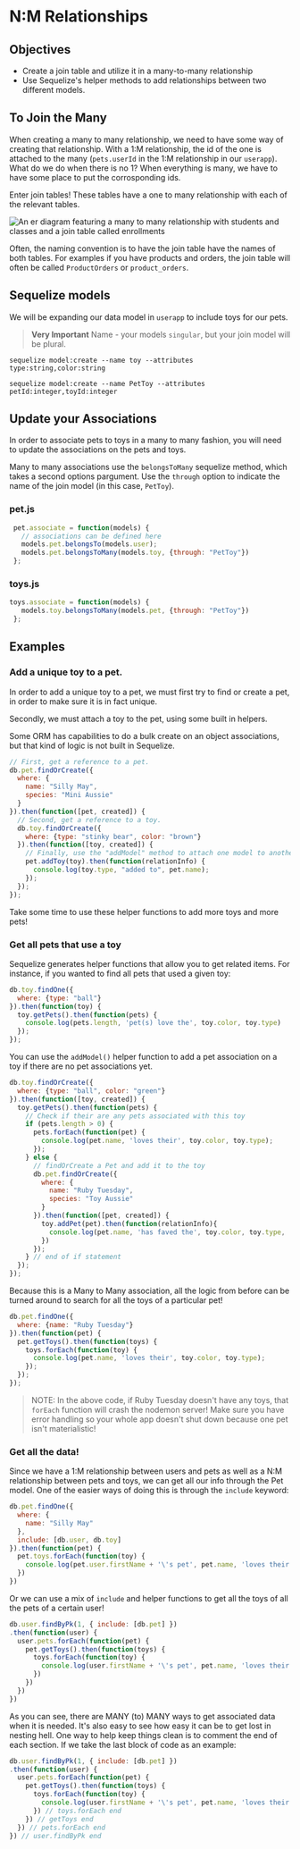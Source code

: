 # N:M Relationships

## Objectives

* Create a join table and utilize it in a many-to-many relationship
* Use Sequelize's helper methods to add relationships between two different models.

## To Join the Many

When creating a many to many relationship, we need to have some way of creating that relationship. With a 1:M relationship, the id of the one is attached to the many \(`pets.userId` in the 1:M relationship in our `userapp`\). What do we do when there is no 1? When everything is many, we have to have some place to put the corrosponding ids.

Enter join tables! These tables have a one to many relationship with each of the relevant tables.

![An er diagram featuring a many to many relationship with students and classes and a join table called enrollments](https://fmhelp.filemaker.com/help/18/fmp/en/FMP_Help/images/relational.07.06.1.png)

Often, the naming convention is to have the join table have the names of both tables. For examples if you have products and orders, the join table will often be called `ProductOrders` or `product_orders`.

## Sequelize models

We will be expanding our data model in `userapp` to include toys for our pets.

> **Very Important** Name - your models `singular`, but your join model will be plural.

```text
sequelize model:create --name toy --attributes type:string,color:string

sequelize model:create --name PetToy --attributes petId:integer,toyId:integer
```

## Update your Associations

In order to associate pets to toys in a many to many fashion, you will need to update the associations on the pets and toys.

Many to many associations use the `belongsToMany` sequelize method, which takes a second options pargument. Use the `through` option to indicate the name of the join model (in this case, `PetToy`).

### pet.js

```javascript
 pet.associate = function(models) {
   // associations can be defined here
   models.pet.belongsTo(models.user);
   models.pet.belongsToMany(models.toy, {through: "PetToy"})
 };
```

### toys.js

```javascript
toys.associate = function(models) {
   models.toy.belongsToMany(models.pet, {through: "PetToy"})
 };
```

## Examples

### Add a unique toy to a pet.

In order to add a unique toy to a pet, we must first try to find or create a pet, in order to make sure it is in fact unique.

Secondly, we must attach a toy to the pet, using some built in helpers.

Some ORM has capabilities to do a bulk create on an object associations, but that kind of logic is not built in Sequelize.

```javascript
// First, get a reference to a pet.
db.pet.findOrCreate({
  where: {
    name: "Silly May",
    species: "Mini Aussie"
  }
}).then(function([pet, created]) {
  // Second, get a reference to a toy.
  db.toy.findOrCreate({
    where: {type: "stinky bear", color: "brown"}
  }).then(function([toy, created]) {
    // Finally, use the "addModel" method to attach one model to another model.
    pet.addToy(toy).then(function(relationInfo) {
      console.log(toy.type, "added to", pet.name);
    });
  });
});
```

Take some time to use these helper functions to add more toys and more pets!

### Get all pets that use a toy

Sequelize generates helper functions that allow you to get related items. For instance, if you wanted to find all pets that used a given toy:

```javascript
db.toy.findOne({
  where: {type: "ball"}
}).then(function(toy) {
  toy.getPets().then(function(pets) {
    console.log(pets.length, 'pet(s) love the', toy.color, toy.type)
  });
});
```

You can use the `addModel()` helper function to add a pet association on a toy if there are no pet associations yet.

```javascript
db.toy.findOrCreate({
  where: {type: "ball", color: "green"}
}).then(function([toy, created]) {
  toy.getPets().then(function(pets) {
    // Check if their are any pets associated with this toy
    if (pets.length > 0) {
      pets.forEach(function(pet) {
        console.log(pet.name, 'loves their', toy.color, toy.type);
      });
    } else {
      // findOrCreate a Pet and add it to the toy
      db.pet.findOrCreate({
        where: {
          name: "Ruby Tuesday",
          species: "Toy Aussie"
        }
      }).then(function([pet, created]) {
        toy.addPet(pet).then(function(relationInfo){
          console.log(pet.name, 'has faved the', toy.color, toy.type, 'toy')
        })
      });
    } // end of if statement
  });
});
```

Because this is a Many to Many association, all the logic from before can be turned around to search for all the toys of a particular pet!

```javascript
db.pet.findOne({
  where: {name: "Ruby Tuesday"}
}).then(function(pet) {
  pet.getToys().then(function(toys) {
    toys.forEach(function(toy) {
      console.log(pet.name, 'loves their', toy.color, toy.type);
    });
  });
});
```

> NOTE: In the above code, if Ruby Tuesday doesn't have any toys, that `forEach` function will crash the nodemon server! Make sure you have error handling so your whole app doesn't shut down because one pet isn't materialistic!

### Get all the data!

Since we have a 1:M relationship between users and pets as well as a N:M relationship between pets and toys, we can get all our info through the Pet model. One of the easier ways of doing this is through the `include` keyword:

```javascript
db.pet.findOne({
  where: {
    name: "Silly May"
  },
  include: [db.user, db.toy]
}).then(function(pet) {
  pet.toys.forEach(function(toy) {
    console.log(pet.user.firstName + '\'s pet', pet.name, 'loves their', toy.color, toy.type)
  })
})
```

Or we can use a mix of `include` and helper functions to get all the toys of all the pets of a certain user!

```javascript
db.user.findByPk(1, { include: [db.pet] })
.then(function(user) {
  user.pets.forEach(function(pet) {
    pet.getToys().then(function(toys) {
      toys.forEach(function(toy) {
        console.log(user.firstName + '\'s pet', pet.name, 'loves their', toy.color, toy.type)
      })
    })
  })
})
```

As you can see, there are MANY \(to\) MANY ways to get associated data when it is needed. It's also easy to see how easy it can be to get lost in nesting hell. One way to help keep things clean is to comment the end of each section. If we take the last block of code as an example:

```javascript
db.user.findByPk(1, { include: [db.pet] })
.then(function(user) {
  user.pets.forEach(function(pet) {
    pet.getToys().then(function(toys) {
      toys.forEach(function(toy) {
        console.log(user.firstName + '\'s pet', pet.name, 'loves their', toy.color, toy.type)
      }) // toys.forEach end
    }) // getToys end
  }) // pets.forEach end
}) // user.findByPk end
```

